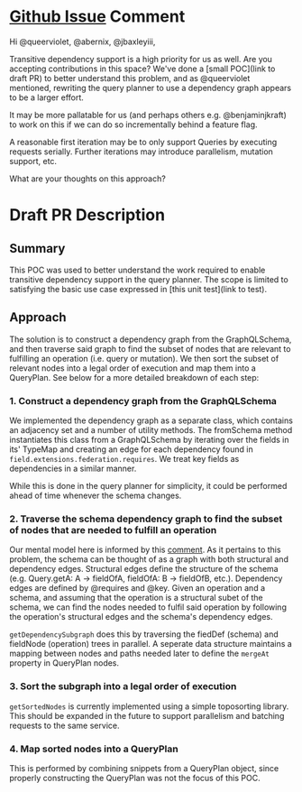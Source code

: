 # [Github Issue](https://github.com/apollographql/federation/issues/364) Comment

Hi @queerviolet, @abernix, @jbaxleyiii,

Transitive dependency support is a high priority for us as well. Are you accepting contributions in this space? 
We've done a [small POC](link to draft PR) to better understand this problem, and as @queerviolet mentioned, rewriting 
the query planner to use a dependency graph appears to be a larger effort.

It may be more pallatable for us (and perhaps others e.g. @benjaminjkraft) to work on this if we can do so incrementally
behind a feature flag.

A reasonable first iteration may be to only support Queries by executing requests serially. Further iterations may 
introduce parallelism, mutation support, etc.

What are your thoughts on this approach?

# Draft PR Description

## Summary
This POC was used to better understand the work required to enable transitive dependency support
in the query planner. The scope is limited to satisfying the basic use case expressed in [this unit test](link to test).

## Approach
The solution is to construct a dependency graph from the GraphQLSchema, and then traverse said graph to find
the subset of nodes that are relevant to fulfilling an operation (i.e. query or mutation). We then sort the subset of 
relevant nodes into a legal order of execution and map them into a QueryPlan. See below for a more detailed breakdown of each step:

### 1. Construct a dependency graph from the GraphQLSchema

We implemented the dependency graph as a separate class, which contains an adjacency set and a number of utility methods.
The fromSchema method instantiates this class from a GraphQLSchema by iterating over the fields in its' TypeMap and 
creating an edge for each dependency found in `field.extensions.federation.requires`. We treat key fields as 
dependencies in a similar manner.

While this is done in the query planner for simplicity, it could be performed ahead of time whenever the schema changes.

### 2. Traverse the schema dependency graph to find the subset of nodes that are needed to fulfill an operation

Our mental model here is informed by this [comment](https://github.com/apollographql/federation/issues/364#issuecomment-555576424).
As it pertains to this problem, the schema can be thought of as a graph with both structural and dependency edges. Structural
edges define the structure of the schema (e.g. Query.getA: A -> fieldOfA, fieldOfA: B -> fieldOfB, etc.). Dependency edges
are defined by @requires and @key. Given an operation and a schema, and assuming that the operation is a structural subet of the schema,
we can find the nodes needed to fulfil said operation by following the operation's structural edges and the schema's dependency edges.

`getDependencySubgraph` does this by traversing the fiedDef (schema) and fieldNode (operation) trees in parallel. 
A seperate data structure maintains a mapping between nodes and paths needed later to define the `mergeAt` property in 
QueryPlan nodes.

### 3. Sort the subgraph into a legal order of execution

`getSortedNodes` is currently implemented using a simple toposorting library. This should be expanded in the future to support
parallelism and batching requests to the same service.

### 4. Map sorted nodes into a QueryPlan

This is performed by combining snippets from a QueryPlan object, since properly constructing the QueryPlan was not the 
focus of this POC.
